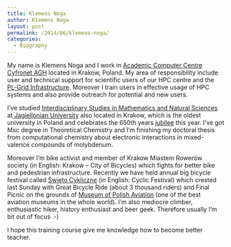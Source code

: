 ```yaml
---
title: Klemens Noga
author: Klemens Noga
layout: post
permalink: /2014/06/klemens-noga/
categories:
  - Biography
---
```

My name is Klemens Noga and I work in [Academic Computer Centre Cyfronet AGH][1] located in Krakow, Poland. My area of responsibility include user and technical support for scientific users of our HPC centre and the <a title="PL-Grid Infrastructure" href="http://www.plgrid.pl/en" target="_blank">PL-Grid Infrastructure</a>. Moreover I train users in effective usage of HPC systems and also provide outreach for potential and new users.

I&#8217;ve studied [Interdisciplinary Studies in Mathematics and Natural Sciences][2] at<a title="Jagiellonian University" href="http://www.uj.edu.pl/en_GB/" target="_blank"> Jagiellonian University</a> also located in Krakow, which is the oldest university in Poland and celebrates the 650th years <a href="http://www.650.uj.edu.pl/en/" target="_blank">jubilee</a> this year. I&#8217;ve got Msc degree in Theoretical Chemistry and I&#8217;m finishing my doctoral thesis from computational chemistry about electronic interactions in mixed-valence compounds of molybdenum.

Moreover I&#8217;m bike activist and member of Krakow Miastem Rowerów society (in English: Krakow &#8211; City of Bicycles) which fights for better bike and pedestrian infrastructure. Recently we have held annual big bicycle festival called <a href="http://www.krakow.swietocykliczne.pl/" target="_blank">Święto Cykliczne</a> (in English: Cyclic Festival) which crested last Sunday with Great Bicycle Ride (about 3 thousand riders) and Final Picnic on the grounds of <a title="Museum of Polish Aviation" href="http://www.muzeumlotnictwa.pl/indexen.php" target="_blank">Museum of Polish Aviation</a> (one of the best aviation museums in the whole world). I&#8217;m also mediocre climber, enthusiastic hiker, history enthusiast and beer geek. Therefore usually I&#8217;m bit out of focus .-)

I hope this training course give me knowledge how to become better teacher.

 [1]: http://cyfronet.pl/en
 [2]: http://www.smp.uj.edu.pl/ "Interdisciplinary Studies in Mathematics and Natural Sciences"